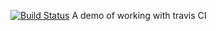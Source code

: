 [![Build Status](https://travis-ci.org/bparrish206/testingObj.svg)](https://travis-ci.org/bparrish206/testingObj)
A demo of working with travis CI



